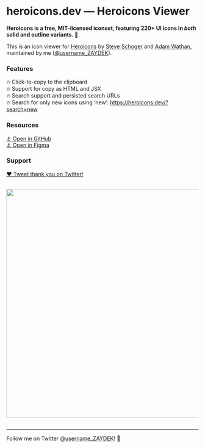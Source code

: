 # heroicons.dev — Heroicons Viewer

**Heroicons is a free, MIT-licensed iconset, featuring 220+ UI icons in _both_ solid and outline variants. 💅**

This is an icon viewer for [Heroicons](https://github.com/refactoringui/heroicons) by [Steve Schoger](https://twitter.com/steveschoger) and [Adam Wathan](https://twitter.com/adamwathan), maintained by me ([@username_ZAYDEK](https://twitter.com/username_ZAYDEK)).

### Features

🔥 Click-to-copy to the clipboard<br>
🔥 Support for copy as HTML and JSX<br>
🔥 Search support and persisted search URLs<br>
🔥 Search for only new icons using ‘new’: https://heroicons.dev/?search=new

### Resources

[⚓️ Open in GitHub](https://www.figma.com/file/vfjBXrSSOCgmVEX5fdvV4L)<br>
[⚓️ Open in Figma](https://www.figma.com/file/vfjBXrSSOCgmVEX5fdvV4L)

### Support

[❤️ Tweet thank you on Twitter!](https://twitter.com/intent/tweet?text=Thanks%20@steveschoger,%20@adamwathan,%20and%20@username_ZAYDEK%20for%20Heroicons!%20%F0%9F%A4%A9&url=https://heroicons.dev)<br>

<br>
<div align="center">
	<img src="https://heroicons.dev/social.png" width="600">
</div>
<br>

---

Follow me on Twitter [@username_ZAYDEK](https://twitter.com/username_ZAYDEK)! 🖖
